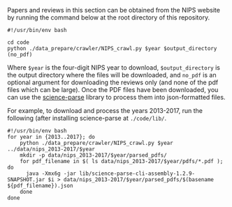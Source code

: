 Papers and reviews in this section can be obtained from the NIPS website by running the command below at the root directory of this repository.

```shell
#!/usr/bin/env bash

cd code
python ./data_prepare/crawler/NIPS_crawl.py $year $output_directory (no_pdf)
```
Where `$year` is the four-digit NIPS year to download, `$output_directory` is the output directory where the files will be downloaded, and `no_pdf` is an optional argument for downloading the reviews only (and none of the pdf files which can be large). Once the PDF files have been downloaded, you can use the [science-parse](https://github.com/allenai/science-parse/) library to process them into json-formatted files. 

For example, to download and process the years 2013-2017, run the following (after installing science-parse at `./code/lib/`.

```shell
#!/usr/bin/env bash
for year in {2013..2017}; do
    python ./data_prepare/crawler/NIPS_crawl.py $year ../data/nips_2013-2017/$year
    mkdir -p data/nips_2013-2017/$year/parsed_pdfs/
    for pdf_filename in $( ls data/nips_2013-2017/$year/pdfs/*.pdf ); do
      java -Xmx6g -jar lib/science-parse-cli-assembly-1.2.9-SNAPSHOT.jar $i > data/nips_2013-2017/$year/parsed_pdfs/$(basename ${pdf_filename}).json
    done
done 
```
